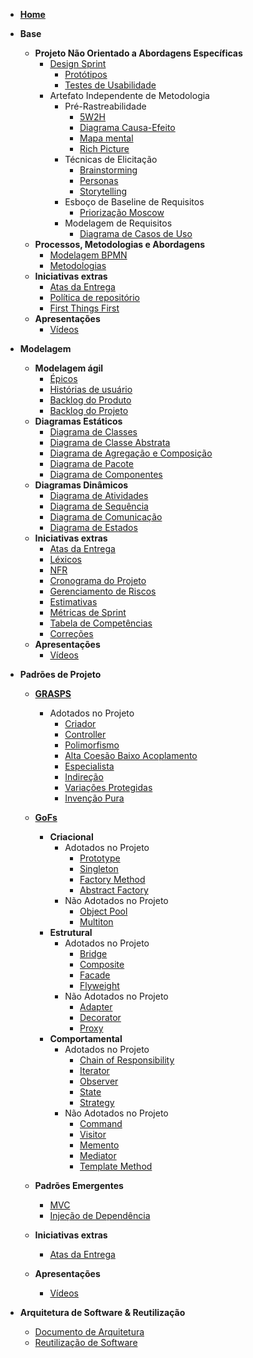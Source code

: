 - [**Home**](README.md)

- **Base**
  - **Projeto Não Orientado a Abordagens Específicas**
    - [Design Sprint](pages/fase_01/design_sprint.md)
      - [Protótipos](pages/fase_01/prototipoBaixaAltaFidelidade.md)
      - [Testes de Usabilidade](pages/fase_01/testes_usabilidade.md)
    - Artefato Independente de Metodologia
      - Pré-Rastreabilidade
        - [5W2H](pages/fase_01/5w2h.md)
        - [Diagrama Causa-Efeito](pages/fase_01/diagrama_causa_efeito.md)
        - [Mapa mental](pages/fase_01/mapa_mental.md)
        - [Rich Picture](pages/fase_01/richPicture.md)
      - Técnicas de Elicitação
        - [Brainstorming](pages/fase_01/brainstorming.md)
        - [Personas](pages/fase_01/personas.md)
        - [Storytelling](pages/fase_01/storytelling.md)
      - Esboço de Baseline de Requisitos
        - [Priorização Moscow](pages/fase_01/priorizacao_moscow.md)
      - Modelagem de Requisitos
        - [Diagrama de Casos de Uso](pages/fase_01/casos_de_uso.md)
  - **Processos, Metodologias e Abordagens**
    - [Modelagem BPMN](pages/fase_01/modelagem_bpmn.md)
    - [Metodologias](pages/fase_01/metodologias.md)
  - **Iniciativas extras**
    - [Atas da Entrega](_indiceReuniao.md)
    - [Política de repositório](pages/fase_01/iniciativasExtras/politica_repositorio.md)
    - [First Things First](pages/fase_01/iniciativasExtras/first_things_first.md)
  - **Apresentações**
    - [Vídeos](pages/fase_01/apresentacoes_base.md)

- **Modelagem**
  - **Modelagem ágil**
    - [Épicos](pages/fase_02/modelagem_agil/epicos.md)
    - [Histórias de usuário](pages/fase_02/modelagem_agil/historias_usuario.md)
    - [Backlog do Produto](pages/fase_02/modelagem_agil/backlog_produto.md)
    - [Backlog do Projeto](pages/fase_02/backlog_projeto.md)
  - **Diagramas Estáticos**
    - [Diagrama de Classes](pages/fase_02/diagrama_de_classes.md)
    - [Diagrama de Classe Abstrata](pages/fase_02/diagrama_de_classe_abstrata.md)
    - [Diagrama de Agregação e Composição](pages/fase_02/diagrama_de_agregacao_composicao.md)
    - [Diagrama de Pacote](pages/fase_02/diagrama_de_pacote.md)
    - [Diagrama de Componentes](pages/fase_02/diagrama_de_componentes.md)
  - **Diagramas Dinâmicos**
    - [Diagrama de Atividades](pages/fase_02/diagrama_de_atividade.md)
    - [Diagrama de Sequência](pages/fase_02/diagrama_de_sequencia.md)
    - [Diagrama de Comunicação](pages/fase_02/diagrama_comunicacao.md)
    - [Diagrama de Estados](pages/fase_02/diagrama_de_estados.md)
  - **Iniciativas extras**
    - [Atas da Entrega](_indiceReuniao2.md)
    - [Léxicos](pages/fase_02/iniciativasExtras/lexicos.md)
    - [NFR](pages/fase_01/nfr.md)
    - [Cronograma do Projeto](pages/fase_02/cronograma_do_projeto.md)
    - [Gerenciamento de Riscos](pages/fase_02/gerenciamento_de_riscos.md)
    - [Estimativas](pages/fase_02/iniciativasExtras/estimativas.md)
    - [Métricas de Sprint](pages/fase_02/iniciativasExtras/metricas_de_sprint.md)
    - [Tabela de Competências](pages/fase_02/iniciativasExtras/tabela_competencias.md)
    - [Correções](pages/fase_02/iniciativasExtras/correcoes.md)
  - **Apresentações**
    - [Vídeos](pages/fase_02/apresentacoes_modelagem.md)

- **Padrões de Projeto**
  - [**GRASPS**](pages/fase_03/introducao_GRASPS.md)
    - Adotados no Projeto
      - [Criador](pages/fase_03/grasp_criador.md)
      - [Controller](pages/fase_03/GRASP-Controller.md)
      - [Polimorfismo](pages/fase_03/grasp_polimorfismo.md)
      - [Alta Coesão Baixo Acoplamento](pages/fase_03/grasp_altacoesao_baixoacoplamento.md)
      - [Especialista](pages/fase_03/grasp_especialista.md)
      - [Indireção](pages/fase_03/GRASP_indirecao.md)
      - [Variações Protegidas](pages/fase_03/grasp_variacoes_protegidas.md)
      - [Invenção Pura](pages/fase_03/invencao_pura.md)
    
  - [**GoFs**](pages/fase_03/introducao_GOFS.md)
    - **Criacional**
      - Adotados no Projeto
        - [Prototype](pages/fase_03/gof_criacional_prototype.md)
        - [Singleton](pages/fase_03/gofSingleton.md)
        - [Factory Method](pages/fase_03/gof_factory_method.md)
        - [Abstract Factory](pages/fase_03/GOF_criacional_abstract_factory.md)
      - Não Adotados no Projeto
        - [Object Pool](pages/fase_03/GOF-Object-Pool.md)
        - [Multiton](pages/fase_03/GOF-multiton.md)
    - **Estrutural**
      - Adotados no Projeto
        - [Bridge](pages/fase_03/GOF_estrutural_bridge.md)
        - [Composite](pages/fase_03/composite.md)
        - [Facade](pages/fase_03/GOF-facade.md)
        - [Flyweight](pages/fase_03/gof_flyweight.md)
      - Não Adotados no Projeto
        - [Adapter](pages/fase_03/GOF-Adapter.md)
        - [Decorator](pages/fase_03/gof-decorator.md)
        - [Proxy](pages/fase_03/gof_estrutural_proxy.md)
    - **Comportamental**
      - Adotados no Projeto
        - [Chain of Responsibility](pages/fase_03/GOF_comportamental_chain_of_responsibility.md)
        - [Iterator](pages/fase_03/GOF-iterator.md)
        - [Observer](pages/fase_03/gofObserver.md)
        - [State](pages/fase_03/gof_state.md)
        - [Strategy](pages/fase_03/gof_strategy.md)
      - Não Adotados no Projeto
        - [Command](pages/fase_03/gof_comportamental_command.md)
        - [Visitor](pages/fase_03/gof_visitor.md)
        - [Memento](pages/fase_03/gof_memento.md)
        - [Mediator](pages/fase_03/gofMediator.md)
        - [Template Method](pages/fase_03/template-method.md)
  - **Padrões Emergentes**
    - [MVC](pages/fase_03/mvc.md)
    - [Injeção de Dependência](pages/fase_03/injecao_de_dependencia.md) 
  - **Iniciativas extras**
    - [Atas da Entrega](_indiceReuniao4.md)
  - **Apresentações**
    - [Vídeos](pages/fase_03/apresentacoes.md)

- **Arquitetura de Software & Reutilização**
  - [Documento de Arquitetura](pages/fase_04/documento_de_arquitetura.md)
  - [Reutilização de Software](pages/fase_04/reutilizacao_de_software.md)
